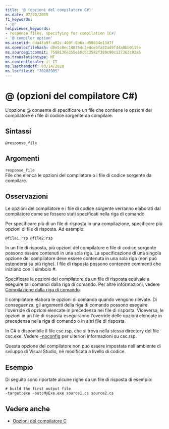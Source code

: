 ```yaml
---
title: '@ (opzioni del compilatore C#)'
ms.date: 07/20/2015
f1_keywords:
- '@'
helpviewer_keywords:
- response files, specifying for compilation [C#]
- '@ compiler option'
ms.assetid: dda4fa9f-a02c-400f-8b6a-d58834e13d7f
ms.openlocfilehash: d8e5c0ec148754c3e4cebfa32ad9f44a0bb0119e
ms.sourcegitcommit: 7588136e355e10cbc2582f389c90c127363c02a5
ms.translationtype: MT
ms.contentlocale: it-IT
ms.lasthandoff: 03/14/2020
ms.locfileid: "70202905"
---
```

# <a name="-c-compiler-options"></a>@ (opzioni del compilatore C#)
L'opzione @ consente di specificare un file che contiene le opzioni del compilatore e i file di codice sorgente da compilare.  
  
## <a name="syntax"></a>Sintassi  
  
```console  
@response_file  
```  
  
## <a name="arguments"></a>Argomenti  
 `response_file`  
 File che elenca le opzioni del compilatore o i file di codice sorgente da compilare.  
  
## <a name="remarks"></a>Osservazioni  
 Le opzioni del compilatore e i file di codice sorgente verranno elaborati dal compilatore come se fossero stati specificati nella riga di comando.  
  
 Per specificare più di un file di risposta in una compilazione, specificare più opzioni di file di risposta. Ad esempio:  
  
```console  
@file1.rsp @file2.rsp  
```  
  
 In un file di risposta, più opzioni del compilatore e file di codice sorgente possono essere contenuti in una sola riga. La specificazione di una singola opzione del compilatore deve essere contenuta in una sola riga (non può estendersi su più righe). I file di risposta possono contenere commenti che iniziano con il simbolo #.  
  
 Specificare le opzioni del compilatore da un file di risposta equivale a eseguire tali comandi dalla riga di comando. Per altre informazioni, vedere [Compilazione dalla riga di comando](./how-to-set-environment-variables-for-the-visual-studio-command-line.md).  
  
 Il compilatore elabora le opzioni di comando quando vengono rilevate. Di conseguenza, gli argomenti della riga di comando possono eseguire l'override di opzioni elencate in precedenza nei file di risposta. Viceversa, le opzioni in un file di risposta eseguiranno l'override delle opzioni elencate in precedenza nella riga di comando o in altri file di risposta.  
  
 In C# è disponibile il file csc.rsp, che si trova nella stessa directory del file csc.exe. Vedere [-noconfig](./noconfig-compiler-option.md) per ulteriori informazioni su csc.rsp.  
  
 Questa opzione del compilatore non può essere impostata nell'ambiente di sviluppo di Visual Studio, né modificata a livello di codice.  
  
## <a name="example"></a>Esempio  
 Di seguito sono riportate alcune righe da un file di risposta di esempio:  
  
```console  
# build the first output file  
-target:exe -out:MyExe.exe source1.cs source2.cs  
```  
  
## <a name="see-also"></a>Vedere anche

- [Opzioni del compilatore C](./index.md)
